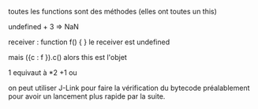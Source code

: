 





toutes les functions sont des méthodes (elles ont toutes un this)

undefined + 3 => NaN

receiver :
function f() {
} 
le receiver est undefined

mais
({c : f }).c() 
alors this est l'objet

1 equivaut à *2 +1 ou    

on peut utiliser J-Link pour faire la vérification du bytecode préalablement pour avoir un lancement plus rapide par la suite.

